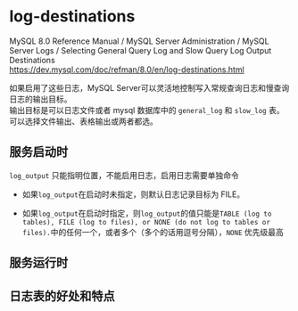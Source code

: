 # log-destinations

MySQL 8.0 Reference Manual  /  MySQL Server Administration  /  MySQL Server Logs  /  Selecting General Query Log and Slow Query Log Output Destinations  
https://dev.mysql.com/doc/refman/8.0/en/log-destinations.html  

如果启用了这些日志，MySQL Server可以灵活地控制写入常规查询日志和慢查询日志的输出目标。  
输出目标是可以日志文件或者 mysql 数据库中的 `general_log` 和 `slow_log` 表。可以选择文件输出、表格输出或两者都选。  

## 服务启动时

`log_output` 只能指明位置，不能启用日志，启用日志需要单独命令

- 如果`log_output`在启动时未指定，则默认日志记录目标为 FILE。

- 如果`log_output`在启动时指定，则`log_output`的值只能是`TABLE (log to tables), FILE (log to files), or NONE (do not log to tables or files).`中的任何一个，或者多个（多个的话用逗号分隔），`NONE` 优先级最高

## 服务运行时

## 日志表的好处和特点
